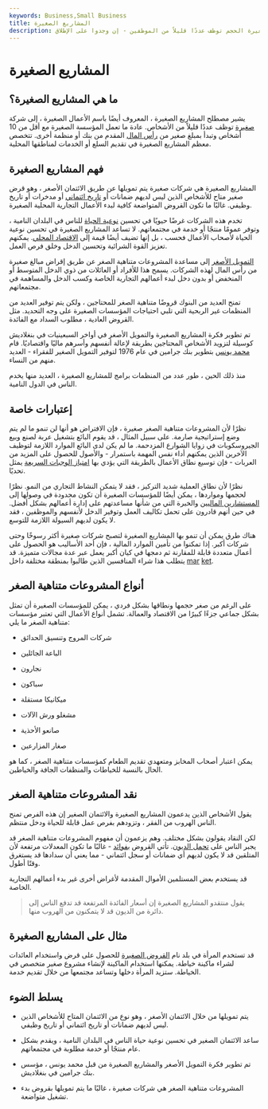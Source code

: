 ```yaml
---
keywords: Business,Small Business
title: المشاريع الصغيرة
description: المؤسسة الصغيرة هي شركة صغيرة الحجم توظف عددًا قليلاً من الموظفين - إن وجدوا على الإطلاق.
---
```


# المشاريع الصغيرة
## ما هي المشاريع الصغيرة؟

يشير مصطلح المشاريع الصغيرة ، المعروف أيضًا باسم الأعمال الصغيرة ، إلى شركة [صغيرة](/smallandmidsizeenterprises) توظف عددًا قليلاً من الأشخاص. عادة ما تعمل المؤسسة الصغيرة مع أقل من 10 أشخاص وتبدأ بمبلغ صغير من [رأس المال](/capital) المقدم من بنك أو منظمة أخرى. تتخصص معظم المشاريع الصغيرة في تقديم السلع أو الخدمات لمناطقها المحلية.

## فهم المشاريع الصغيرة

المشاريع الصغيرة هي شركات صغيرة يتم تمويلها عن طريق الائتمان الأصغر ، وهو قرض صغير متاح للأشخاص الذين ليس لديهم ضمانات أو [تاريخ ائتماني](/credit-history) أو مدخرات أو تاريخ وظيفي. غالبًا ما تكون القروض المتواضعة كافية لبدء الأعمال التجارية المحلية الصغيرة.

تخدم هذه الشركات غرضًا حيويًا في تحسين [نوعية الحياة](/quality-of-life) للناس في البلدان النامية ، وتوفر عمومًا منتجًا أو خدمة في مجتمعاتهم. لا تساعد المشاريع الصغيرة في تحسين نوعية الحياة لأصحاب الأعمال فحسب ، بل إنها تضيف أيضًا قيمة إلى [الاقتصاد المحلي](/economy). يمكنهم تعزيز القوة الشرائية وتحسين الدخل وخلق فرص العمل.

[التمويل الأصغر](/microfinance) إلى مساعدة المشروعات متناهية الصغر عن طريق إقراض مبالغ صغيرة من رأس المال لهذه الشركات. يسمح هذا للأفراد أو العائلات من ذوي الدخل المتوسط أو المنخفض أو بدون دخل لبدء أعمالهم التجارية الخاصة وكسب الدخل والمساهمة في مجتمعاتهم.

تمنح العديد من البنوك قروضًا متناهية الصغر للمحتاجين ، ولكن يتم توفير العديد من المنظمات غير الربحية التي تلبي احتياجات المؤسسات الصغيرة على وجه التحديد. مثل القروض العادية ، مطلوب السداد مع الفائدة.

تم تطوير فكرة المشاريع الصغيرة والتمويل الأصغر في أواخر السبعينيات في بنغلاديش كوسيلة لتزويد الأشخاص المحتاجين بطريقة لإعالة أنفسهم وأسرهم ماليًا واقتصاديًا. قام [محمد يونس](/muhammad-yunus) بتطوير بنك جرامين في عام 1976 لتوفير التمويل الصغير للفقراء - العديد منهم من النساء.

منذ ذلك الحين ، طور عدد من المنظمات برامج للمشاريع الصغيرة ، العديد منها يخدم الناس في الدول النامية.

## إعتبارات خاصة

نظرًا لأن المشروعات متناهية الصغر صغيرة ، فإن الافتراض هو أنها لن تنمو ما لم يتم وضع إستراتيجية صارمة. على سبيل المثال ، قد يقوم البائع بتشغيل عربة لصنع وبيع الجيروسكوبات في زوايا الشوارع المزدحمة. ما لم يكن لدى البائع الموارد اللازمة لتوظيف الآخرين الذين يمكنهم أداء نفس المهمة باستمرار - والأصول للحصول على المزيد من العربات - فإن توسيع نطاق الأعمال بالطريقة التي يؤدي بها [امتياز الوجبات السريعة](/franchise) يمثل تحديًا.

نظرًا لأن نطاق العملية شديد التركيز ، فقد لا يتمكن النشاط التجاري من النمو. نظرًا لحجمها ومواردها ، يمكن أيضًا للمؤسسات الصغيرة أن تكون محدودة في وصولها إلى [المستشارين الماليين](/financial-advisor) والخبرة التي من شأنها مساعدتهم على إدارة أعمالهم بشكل أفضل. في حين أنهم قادرون على تحمل تكاليف العمل وتوفير الدخل لأنفسهم والموظفين ، فقد لا يكون لديهم السيولة اللازمة للتوسع.

هناك طرق يمكن أن تنمو بها المشاريع الصغيرة لتصبح شركات صغيرة أكثر رسوخًا وحتى شركات أكبر. إذا تمكنوا من تأمين الموارد المالية ، فإن أحد الأساليب هو الحصول على أعمال متعددة قابلة للمقارنة ثم دمجها في كيان أكبر يعمل عبر عدة مجالات متميزة. قد يتطلب هذا شراء المنافسين الذين طالبوا بمنطقة مختلفة داخل [mar](/market) [ket](/market).

## أنواع المشروعات متناهية الصغر

على الرغم من صغر حجمها ونطاقها بشكل فردي ، يمكن للمؤسسات الصغيرة أن تمثل بشكل جماعي جزءًا كبيرًا من الاقتصاد والعمالة. تشمل أنواع الأعمال التي تعتبر مؤسسات متناهية الصغر ما يلي:

- شركات المروج وتنسيق الحدائق

- الباعة الجائلين

- نجارون

- سباكون

- ميكانيكا مستقلة

- مشغلو ورش الآلات

- صانعو الأحذية

- صغار المزارعين

يمكن اعتبار أصحاب المخابز ومتعهدي تقديم الطعام كمؤسسات متناهية الصغر ، كما هو الحال بالنسبة للخياطات والمنظفات الجافة والخياطين.

## نقد المشروعات متناهية الصغر

يقول الأشخاص الذين يدعمون المشاريع الصغيرة والائتمان الصغير إن هذه الفرص تمنح الناس الهروب من الفقر ، وتزودهم بفرص عمل قابلة للحياة ودخل منتظم.

لكن النقاد يقولون بشكل مختلف. وهم يزعمون أن مفهوم المشروعات متناهية الصغر قد يجبر الناس على [تحمل الديون](/debt). تأتي القروض [بفوائد](/interest) - غالبًا ما تكون المعدلات مرتفعة لأن المتلقين قد لا يكون لديهم أي ضمانات أو سجل ائتماني - مما يعني أن سدادها قد يستغرق وقتًا أطول.

قد يستخدم بعض المستلمين الأموال المقدمة لأغراض أخرى غير بدء أعمالهم التجارية الخاصة.

> يقول منتقدو المشاريع الصغيرة إن أسعار الفائدة المرتفعة قد تدفع الناس إلى دائرة من الديون قد لا يتمكنون من الهروب منها.

>

## مثال على المشاريع الصغيرة

قد تستخدم المرأة في بلد نام [القروض الصغيرة](/microcredit) للحصول على قرض واستخدام العائدات لشراء ماكينة خياطة. يمكنها استخدام الماكينة لإنشاء مشروع صغير متخصص في الخياطة. ستزيد المرأة دخلها وتساعد مجتمعها من خلال تقديم خدمة.

## يسلط الضوء

- يتم تمويلها من خلال الائتمان الأصغر ، وهو نوع من الائتمان المتاح للأشخاص الذين ليس لديهم ضمانات أو تاريخ ائتماني أو تاريخ وظيفي.

- ساعد الائتمان الصغير في تحسين نوعية حياة الناس في البلدان النامية ، ويقدم بشكل عام منتجًا أو خدمة مطلوبة في مجتمعاتهم.

- تم تطوير فكرة التمويل الأصغر والمشاريع الصغيرة من قبل محمد يونس ، مؤسس بنك جرامين في بنغلاديش.

- المشروعات متناهية الصغر هي شركات صغيرة ، غالبًا ما يتم تمويلها بقروض بدء تشغيل متواضعة.

